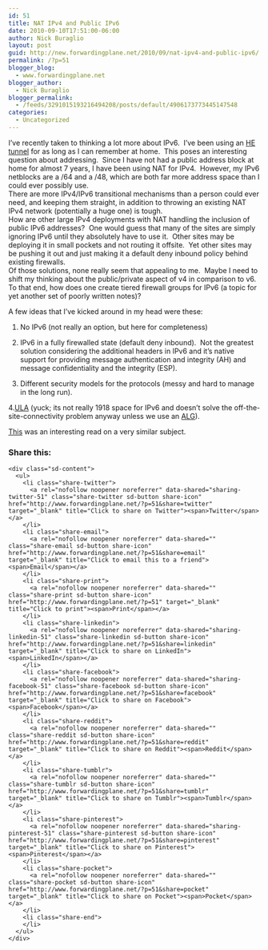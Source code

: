 ```yaml
---
id: 51
title: NAT IPv4 and Public IPv6
date: 2010-09-10T17:51:00-06:00
author: Nick Buraglio
layout: post
guid: http://new.forwardingplane.net/2010/09/nat-ipv4-and-public-ipv6/
permalink: /?p=51
blogger_blog:
  - www.forwardingplane.net
blogger_author:
  - Nick Buraglio
blogger_permalink:
  - /feeds/3291015193216494208/posts/default/4906173773445147548
categories:
  - Uncategorized
---
```

I&#8217;ve recently taken to thinking a lot more about IPv6.  I&#8217;ve been using an [HE tunnel](http://www.tunnelbroker.net/) for as long as I can remember at home.  This poses an interesting question about addressing.  Since I have not had a public address block at home for almost 7 years, I have been using NAT for IPv4.  However, my IPv6 netblocks are a /64 and a /48, which are both far more address space than I could ever possibly use.  
There are more IPv4/IPv6 transitional mechanisms than a person could ever need, and keeping them straight, in addition to throwing an existing NAT IPv4 network (potentially a huge one) is tough.  
How are other large IPv4 deployments with NAT handling the inclusion of public IPv6 addresses?  One would guess that many of the sites are simply ignoring IPv6 until they absolutely have to use it.  Other sites may be deploying it in small pockets and not routing it offsite.  Yet other sites may be pushing it out and just making it a default deny inbound policy behind existing firewalls.  
Of those solutions, none really seem that appealing to me.  Maybe I need to shift my thinking about the public/private aspect of v4 in comparison to v6.  
To that end, how does one create tiered firewall groups for IPv6 (a topic for yet another set of poorly written notes)?

A few ideas that I&#8217;ve kicked around in my head were these:

1. No IPv6 (not really an option, but here for completeness)

2. IPv6 in a fully firewalled state (default deny inbound).  Not the greatest solution considering the additional headers in IPv6 and it&#8217;s native support for providing message authentication and integrity (AH) and message confidentiality and the integrity (ESP).

3. Different security models for the protocols (messy and hard to manage in the long run).

4.[ULA](http://en.wikipedia.org/wiki/Unique_local_address) (yuck; its not really 1918 space for IPv6 and doesn&#8217;t solve the off-the-site-connectivity problem anyway unless we use an [ALG](http://en.wikipedia.org/wiki/Application-level_gateway)).

[This](http://yorickdowne.wordpress.com/2010/01/15/ipv6-addressing-renumbering/) was an interesting read on a very similar subject.

<div class="sharedaddy sd-sharing-enabled">
  <div class="robots-nocontent sd-block sd-social sd-social-icon-text sd-sharing">
    <h3 class="sd-title">
      Share this:
    </h3>
    
    <div class="sd-content">
      <ul>
        <li class="share-twitter">
          <a rel="nofollow noopener noreferrer" data-shared="sharing-twitter-51" class="share-twitter sd-button share-icon" href="http://www.forwardingplane.net/?p=51&share=twitter" target="_blank" title="Click to share on Twitter"><span>Twitter</span></a>
        </li>
        <li class="share-email">
          <a rel="nofollow noopener noreferrer" data-shared="" class="share-email sd-button share-icon" href="http://www.forwardingplane.net/?p=51&share=email" target="_blank" title="Click to email this to a friend"><span>Email</span></a>
        </li>
        <li class="share-print">
          <a rel="nofollow noopener noreferrer" data-shared="" class="share-print sd-button share-icon" href="http://www.forwardingplane.net/?p=51" target="_blank" title="Click to print"><span>Print</span></a>
        </li>
        <li class="share-linkedin">
          <a rel="nofollow noopener noreferrer" data-shared="sharing-linkedin-51" class="share-linkedin sd-button share-icon" href="http://www.forwardingplane.net/?p=51&share=linkedin" target="_blank" title="Click to share on LinkedIn"><span>LinkedIn</span></a>
        </li>
        <li class="share-facebook">
          <a rel="nofollow noopener noreferrer" data-shared="sharing-facebook-51" class="share-facebook sd-button share-icon" href="http://www.forwardingplane.net/?p=51&share=facebook" target="_blank" title="Click to share on Facebook"><span>Facebook</span></a>
        </li>
        <li class="share-reddit">
          <a rel="nofollow noopener noreferrer" data-shared="" class="share-reddit sd-button share-icon" href="http://www.forwardingplane.net/?p=51&share=reddit" target="_blank" title="Click to share on Reddit"><span>Reddit</span></a>
        </li>
        <li class="share-tumblr">
          <a rel="nofollow noopener noreferrer" data-shared="" class="share-tumblr sd-button share-icon" href="http://www.forwardingplane.net/?p=51&share=tumblr" target="_blank" title="Click to share on Tumblr"><span>Tumblr</span></a>
        </li>
        <li class="share-pinterest">
          <a rel="nofollow noopener noreferrer" data-shared="sharing-pinterest-51" class="share-pinterest sd-button share-icon" href="http://www.forwardingplane.net/?p=51&share=pinterest" target="_blank" title="Click to share on Pinterest"><span>Pinterest</span></a>
        </li>
        <li class="share-pocket">
          <a rel="nofollow noopener noreferrer" data-shared="" class="share-pocket sd-button share-icon" href="http://www.forwardingplane.net/?p=51&share=pocket" target="_blank" title="Click to share on Pocket"><span>Pocket</span></a>
        </li>
        <li class="share-end">
        </li>
      </ul>
    </div>
  </div>
</div>